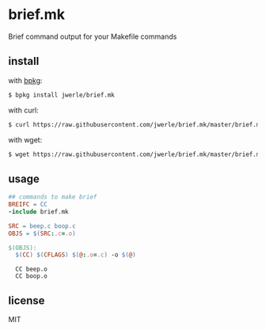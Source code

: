 brief.mk
========

Brief command output for your Makefile commands

## install

with [bpkg](https://github.com/bpkg/bpkg):

```sh
$ bpkg install jwerle/brief.mk
```

with curl:

```sh
$ curl https://raw.githubusercontent.com/jwerle/brief.mk/master/brief.mk -o brief.mk
```

with wget:

```sh
$ wget https://raw.githubusercontent.com/jwerle/brief.mk/master/brief.mk
```

## usage

```mk
## commands to make brief
BREIFC = CC
-include brief.mk

SRC = beep.c boop.c
OBJS = $(SRC:.c=.o)

$(OBJS):
  $(CC) $(CFLAGS) $(@:.o=.c) -o $(@)
```

```
  CC beep.o
  CC boop.o
```

## license

MIT
